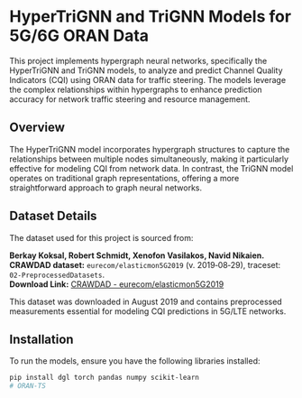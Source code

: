 # HyperTriGNN and TriGNN Models for 5G/6G ORAN Data

This project implements hypergraph neural networks, specifically the HyperTriGNN and TriGNN models, to analyze and predict Channel Quality Indicators (CQI) using ORAN data for traffic steering. The models leverage the complex relationships within hypergraphs to enhance prediction accuracy for network traffic steering and resource management.

## Overview

The HyperTriGNN model incorporates hypergraph structures to capture the relationships between multiple nodes simultaneously, making it particularly effective for modeling CQI from network data. In contrast, the TriGNN model operates on traditional graph representations, offering a more straightforward approach to graph neural networks.

## Dataset Details

The dataset used for this project is sourced from:

**Berkay Koksal, Robert Schmidt, Xenofon Vasilakos, Navid Nikaien.**  
**CRAWDAD dataset:** `eurecom/elasticmon5G2019` (v. 2019‑08‑29), traceset: `02‑PreprocessedDatasets`.  
**Download Link:** [CRAWDAD - eurecom/elasticmon5G2019](https://crawdad.org/eurecom/elasticmon5G2019/20190829/02‑PreprocessedDatasets)

This dataset was downloaded in August 2019 and contains preprocessed measurements essential for modeling CQI predictions in 5G/LTE networks.

## Installation

To run the models, ensure you have the following libraries installed:

```bash
pip install dgl torch pandas numpy scikit-learn
# ORAN-TS
